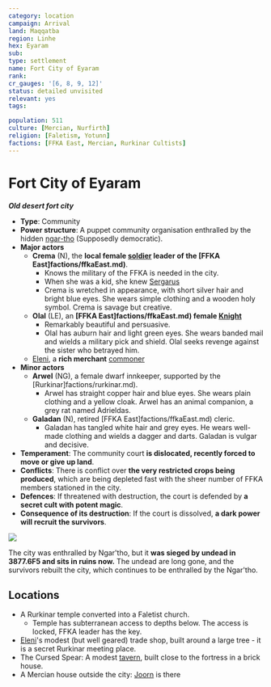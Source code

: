 ```yaml
---
category: location
campaign: Arrival
land: Maqqatba
region: Linhe
hex: Eyaram
sub: 
type: settlement
name: Fort City of Eyaram
rank: 
cr_gauges: '[6, 8, 9, 12]'
status: detailed unvisited
relevant: yes
tags: 

population: 511
culture: [Mercian, Nurfirth]
religion: [Faletism, Yotunn]
factions: [FFKA East, Mercian, Rurkinar Cultists]
---
```


# Fort City of Eyaram
***Old desert fort city***

- **Type**: Community
- **Power structure**: A puppet community organisation enthralled by the hidden [ngar-tho](../../_gm/statblocks/ngar-tho.md) (Supposedly democratic).
- **Major actors**
	- **Crema** (N), the **local female [soldier](https://open5e.com/monsters/soldier-a5e) leader of the [FFKA East]factions/ffkaEast.md)**.
		- Knows the military of the FFKA is needed in the city.
		- When she was a kid, she knew [Sergarus](arrival/npcs/Sergarus.md)
		- Crema is wretched in appearance, with short silver hair and bright blue eyes. She wears simple clothing and a wooden holy symbol. Crema is savage but creative.
	- **Olal** (LE), an **[FFKA East]factions/ffkaEast.md) female [Knight](https://open5e.com/monsters/knight)**
		- Remarkably beautiful and persuasive.
		- Olal has auburn hair and light green eyes. She wears banded mail and wields a military pick and shield. Olal seeks revenge against the sister who betrayed him.
	- [Eleni](arrival/npcs/Eleni.md), a **rich merchant** [commoner](https://open5e.com/monsters/commoner)
- **Minor actors**
	- **Arwel** (NG), a female dwarf innkeeper, supported by the [Rurkinar]factions/rurkinar.md).
		- Arwel has straight copper hair and blue eyes. She wears plain clothing and a yellow cloak. Arwel has an animal companion, a grey rat named Adrieldas.
	- **Galadan** (N), retired [FFKA East]factions/ffkaEast.md) cleric.
		- Galadan has tangled white hair and grey eyes. He wears well-made clothing and wields a dagger and darts. Galadan is vulgar and decisive.
- **Temperament**: The community court **is dislocated, recently forced to move or give up land**.
- **Conflicts**: There is conflict over **the very restricted crops being produced**, which are being depleted fast with the sheer number of FFKA members stationed in the city.
- **Defences**: If threatened with destruction, the court is defended by **a secret cult with potent magic**.
- **Consequence of its destruction**: If the court is dissolved, **a dark power will recruit the survivors**.

![](https://i.imgur.com/I7U1JCC.png)

The city was enthralled by Ngar'tho, but it **was sieged by undead in 3877.6F5 and sits in ruins now.** The undead are long gone, and the survivors rebuilt the city, which continues to be enthralled by the Ngar'tho.

## Locations

- A Rurkinar temple converted into a Faletist church.
	- Temple has subterranean access to depths below. The access is locked, FFKA leader has the key.
- [Eleni](arrival/npcs/Eleni.md)'s modest (but well geared) trade shop, built around a large tree - it is a secret Rurkinar meeting place.
- The Cursed Spear: A modest [tavern](https://donjon.bin.sh/fantasy/inn/), built close to the fortress in a brick house.
-  A Mercian house outside the city: [Joorn](arrival/npcs/Joorn.md) is there

